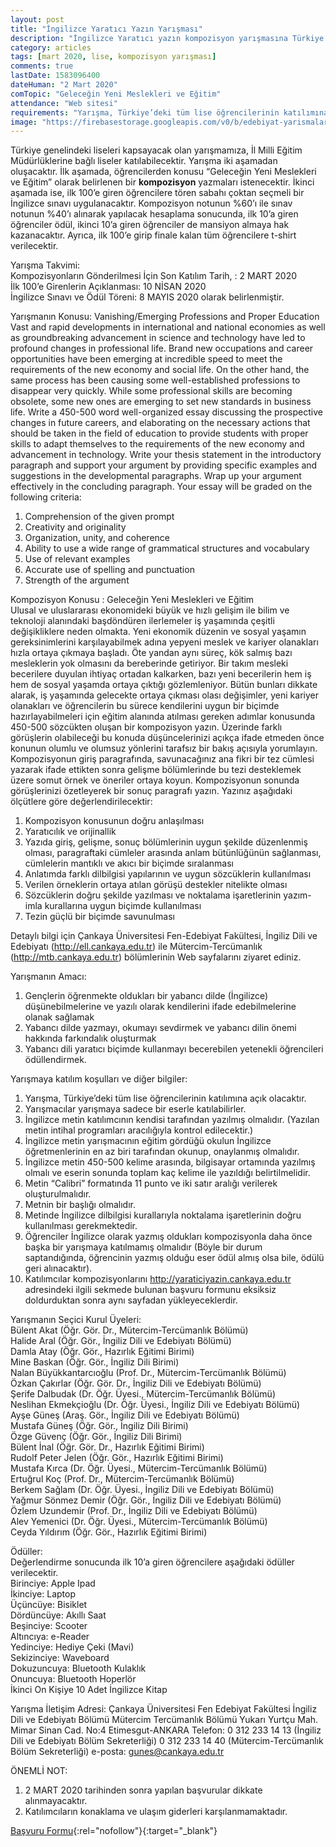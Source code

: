 ```yaml
---
layout: post
title: "İngilizce Yaratıcı Yazın Yarışması"
description: "İngilizce Yaratıcı yazın kompozisyon yarışmasına Türkiye'deki tüm lise öğrencileri katılabilir"
category: articles
tags: [mart 2020, lise, kompozisyon yarışması]
comments: true
lastDate: 1583096400
dateHuman: "2 Mart 2020"
comTopic: "Geleceğin Yeni Meslekleri ve Eğitim"
attendance: "Web sitesi"
requirements: "Yarışma, Türkiye’deki tüm lise öğrencilerinin katılımına açık olacaktır."
image: "https://firebasestorage.googleapis.com/v0/b/edebiyat-yarismalari.appspot.com/o/ingilizce-yaratici-yazin-yarismasi.png?alt=media&token=9e0850c9-11e8-41e7-9f39-75951c535042"
---
```


Türkiye genelindeki liseleri kapsayacak olan yarışmamıza, İl Milli Eğitim Müdürlüklerine bağlı liseler katılabilecektir. Yarışma iki aşamadan oluşacaktır. İlk aşamada, öğrencilerden konusu “Geleceğin Yeni Meslekleri ve Eğitim” olarak belirlenen bir **kompozisyon** yazmaları istenecektir. İkinci aşamada ise, ilk 100’e giren öğrencilere tören sabahı çoktan seçmeli bir İngilizce sınavı uygulanacaktır. Kompozisyon notunun %60’ı ile sınav notunun %40’ı alınarak yapılacak hesaplama sonucunda, ilk 10’a giren öğrenciler ödül,  ikinci 10’a giren öğrenciler de mansiyon almaya hak kazanacaktır.  Ayrıca, ilk 100’e girip finale kalan tüm öğrencilere t-shirt verilecektir.

Yarışma Takvimi:  
Kompozisyonların Gönderilmesi İçin Son Katılım Tarih, : 	2 MART 2020  
İlk 100’e Girenlerin Açıklanması:	10 NİSAN 2020  
İngilizce Sınavı ve Ödül Töreni:	8 MAYIS 2020 olarak belirlenmiştir.

Yarışmanın Konusu: Vanishing/Emerging Professions and Proper Education  
Vast and rapid developments in international and national economies as well as groundbreaking advancement in science and technology have led to profound changes in professional life. Brand new occupations and career opportunities have been emerging at incredible speed to meet the requirements of the new economy and social life. On the other hand, the same process has been causing some well-established professions to disappear very quickly. While some professional skills are becoming obsolete, some new ones are emerging to set new standards in business life.
Write a 450-500 word well-organized essay discussing the prospective changes in future careers, and elaborating on the necessary actions that should be taken in the field of education to provide students with proper skills to adapt themselves to the requirements of the new economy and advancement in technology. 
Write your thesis statement in the introductory paragraph and support your argument by providing specific examples and suggestions in the developmental paragraphs. Wrap up your argument effectively in the concluding paragraph. Your essay will be graded on the following criteria:
1. Comprehension of the given prompt
2. Creativity and originality
3. Organization, unity, and coherence
4. Ability to use a wide range of grammatical structures and vocabulary
5. Use of relevant examples
6. Accurate use of spelling and punctuation
7. Strength of the argument

Kompozisyon Konusu : Geleceğin Yeni Meslekleri ve Eğitim  
Ulusal ve uluslararası ekonomideki büyük ve hızlı gelişim ile bilim ve teknoloji alanındaki başdöndüren ilerlemeler iş yaşamında çeşitli değişikliklere neden olmakta. Yeni ekonomik düzenin ve sosyal yaşamın gereksinimlerini karşılayabilmek adına yepyeni meslek ve kariyer olanakları hızla ortaya çıkmaya başladı. Öte yandan aynı süreç, kök salmış bazı mesleklerin yok olmasını da bereberinde getiriyor. Bir takım mesleki becerilere duyulan ihtiyaç ortadan kalkarken, bazı yeni becerilerin hem iş hem de sosyal yaşamda ortaya çıktığı gözlemleniyor. 
Bütün bunları dikkate alarak, iş yaşamında gelecekte ortaya çıkması olası değişimler, yeni kariyer olanakları ve öğrencilerin bu sürece kendilerini uygun bir biçimde hazırlayabilmeleri için eğitim alanında atılması gereken adımlar konusunda 450-500 sözcükten oluşan bir kompozisyon yazın. Üzerinde farklı görüşlerin olabileceği bu konuda düşüncelerinizi açıkça ifade etmeden önce konunun olumlu ve olumsuz yönlerini tarafsız bir bakış açısıyla yorumlayın. 
Kompozisyonun giriş paragrafında, savunacağınız ana fikri bir tez cümlesi yazarak ifade ettikten sonra gelişme bölümlerinde bu tezi desteklemek üzere somut örnek ve öneriler ortaya koyun. Kompozisyonun sonunda görüşlerinizi özetleyerek bir sonuç paragrafı yazın. 
Yazınız aşağıdaki ölçütlere göre değerlendirilecektir:
1. Kompozisyon konusunun doğru anlaşılması
2. Yaratıcılık ve orijinallik 
3. Yazıda giriş, gelişme, sonuç bölümlerinin uygun şekilde düzenlenmiş olması, paragraftaki cümleler arasında anlam bütünlüğünün sağlanması, cümlelerin mantıklı ve akıcı bir biçimde sıralanması  
4. Anlatımda farklı dilbilgisi yapılarının ve uygun sözcüklerin kullanılması
5. Verilen örneklerin ortaya atılan görüşü destekler nitelikte olması
6. Sözcüklerin doğru şekilde yazılması ve noktalama işaretlerinin yazım-imla kurallarına uygun biçimde kullanılması
7. Tezin güçlü bir biçimde savunulması 

Detaylı bilgi için Çankaya Üniversitesi Fen-Edebiyat Fakültesi, İngiliz Dili ve Edebiyatı (http://ell.cankaya.edu.tr) ile  Mütercim-Tercümanlık (http://mtb.cankaya.edu.tr) bölümlerinin Web sayfalarını ziyaret ediniz.

Yarışmanın Amacı:  
1.	Gençlerin öğrenmekte oldukları bir yabancı dilde (İngilizce) düşünebilmelerine ve yazılı olarak kendilerini ifade edebilmelerine olanak sağlamak
2.	Yabancı dilde yazmayı, okumayı sevdirmek ve yabancı dilin önemi hakkında farkındalık oluşturmak
3.	Yabancı dili yaratıcı biçimde kullanmayı becerebilen yetenekli öğrencileri ödüllendirmek. 

Yarışmaya katılım koşulları ve diğer bilgiler:  
1. Yarışma, Türkiye’deki tüm lise öğrencilerinin katılımına açık olacaktır.
2. Yarışmacılar yarışmaya sadece bir eserle katılabilirler.
3. İngilizce metin katılımcının kendisi tarafından yazılmış olmalıdır. (Yazılan metin intihal programları aracılığıyla kontrol edilecektir.)
4. İngilizce metin yarışmacının eğitim gördüğü okulun İngilizce öğretmenlerinin en az biri tarafından okunup, onaylanmış olmalıdır. 
5. İngilizce metin 450-500 kelime arasında, bilgisayar ortamında yazılmış olmalı ve eserin sonunda toplam kaç kelime ile yazıldığı belirtilmelidir.
6. Metin “Calibri” formatında 11 punto ve iki satır aralığı verilerek oluşturulmalıdır.   
7. Metnin bir başlığı olmalıdır.
8. Metinde İngilizce dilbilgisi kurallarıyla noktalama işaretlerinin doğru kullanılması gerekmektedir.
9. Öğrenciler İngilizce olarak yazmış oldukları kompozisyonla daha önce başka bir yarışmaya katılmamış olmalıdır (Böyle bir durum saptandığında, öğrencinin yazmış olduğu eser ödül almış olsa bile, ödülü geri alınacaktır).
10. Katılımcılar kompozisyonlarını http://yaraticiyazin.cankaya.edu.tr adresindeki ilgili sekmede bulunan başvuru formunu eksiksiz doldurduktan sonra aynı sayfadan yükleyeceklerdir. 

Yarışmanın Seçici Kurul Üyeleri:  
Bülent Akat (Öğr. Gör. Dr., Mütercim-Tercümanlık Bölümü)  
Halide Aral (Öğr. Gör., İngiliz Dili ve Edebiyatı Bölümü)  
Damla Atay (Öğr. Gör., Hazırlık Eğitimi Birimi)  
Mine Baskan (Öğr. Gör., İngiliz Dili Birimi)  
Nalan Büyükkantarcıoğlu (Prof. Dr., Mütercim-Tercümanlık Bölümü)  
Özkan Çakırlar (Öğr. Gör. Dr., İngiliz Dili ve Edebiyatı Bölümü)  
Şerife Dalbudak (Dr. Öğr. Üyesi., Mütercim-Tercümanlık Bölümü)  
Neslihan Ekmekçioğlu (Dr. Öğr. Üyesi., İngiliz Dili ve Edebiyatı Bölümü)  
Ayşe Güneş (Araş. Gör., İngiliz Dili ve Edebiyatı Bölümü)  
Mustafa Güneş (Öğr. Gör., İngiliz Dili Birimi)  
Özge Güvenç (Öğr. Gör., İngiliz Dili Birimi)   
Bülent İnal (Öğr. Gör. Dr., Hazırlık Eğitimi Birimi)  
Rudolf Peter Jelen (Öğr. Gör., Hazırlık Eğitimi Birimi)  
Mustafa Kırca (Dr. Öğr. Üyesi., Mütercim-Tercümanlık Bölümü)  
Ertuğrul Koç (Prof. Dr., Mütercim-Tercümanlık Bölümü)  
Berkem Sağlam (Dr. Öğr. Üyesi., İngiliz Dili ve Edebiyatı Bölümü)  
Yağmur Sönmez Demir (Öğr. Gör., İngiliz Dili ve Edebiyatı Bölümü)  
Özlem Uzundemir (Prof. Dr., İngiliz Dili ve Edebiyatı Bölümü)  
Alev Yemenici (Dr. Öğr. Üyesi., Mütercim-Tercümanlık Bölümü)  
Ceyda Yıldırım (Öğr. Gör., Hazırlık Eğitimi Birimi)  

Ödüller:  
Değerlendirme sonucunda ilk 10’a giren öğrencilere aşağıdaki ödüller verilecektir.  
Birinciye: 	Apple Ipad  
İkinciye: 	Laptop  
Üçüncüye: 	Bisiklet  
Dördüncüye: Akıllı Saat  
Beşinciye: 	Scooter  
Altıncıya: 	e-Reader  
Yedinciye: 	Hediye Çeki (Mavi)  
Sekizinciye: Waveboard  
Dokuzuncuya: Bluetooth Kulaklık  
Onuncuya: 	Bluetooth Hoperlör  
İkinci On Kişiye 10 Adet İngilizce Kitap  

Yarışma İletişim Adresi:
Çankaya Üniversitesi
Fen Edebiyat Fakültesi 
İngiliz Dili ve Edebiyatı Bölümü
Mütercim Tercümanlık Bölümü
Yukarı Yurtçu Mah. Mimar Sinan Cad. No:4 Etimesgut-ANKARA
Telefon:   0 312 233 14 13  (İngiliz Dili ve Edebiyatı Bölüm Sekreterliği)
	       0 312 233 14 40  (Mütercim-Tercümanlık Bölüm Sekreterliği)
e-posta: gunes@cankaya.edu.tr

ÖNEMLİ NOT:  
1.	2 MART 2020 tarihinden sonra yapılan başvurular dikkate alınmayacaktır.
2.	Katılımcıların konaklama ve ulaşım giderleri karşılanmamaktadır.

[Başvuru Formu](http://yaraticiyazin.cankaya.edu.tr?utm_source=edebiyatyarismalari.com&utm_medium=affiliate&utm_campaign=cpc){:rel="nofollow"}{:target="_blank"}